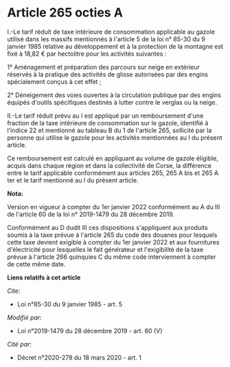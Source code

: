 # Article 265 octies A

I.-Le tarif réduit de taxe intérieure de consommation applicable au gazole utilisé dans les massifs mentionnés à l'article 5
de la loi n° 85-30 du 9 janvier 1985 relative au développement et à la protection de la montagne est fixé à 18,82 € par
hectolitre pour les activités suivantes :

1° Aménagement et préparation des parcours sur neige en extérieur réservés à la pratique des activités de glisse autorisées
par des engins spécialement conçus à cet effet ;

2° Déneigement des voies ouvertes à la circulation publique par des engins équipés d'outils spécifiques destinés à lutter
contre le verglas ou la neige.

II.-Le tarif réduit prévu au I est appliqué par un remboursement d'une fraction de la taxe intérieure de consommation sur le
gazole, identifié à l'indice 22 et mentionné au tableau B du 1 de l'article 265, sollicité par la personne qui utilise le
gazole pour les activités mentionnées au I du présent article.

Ce remboursement est calculé en appliquant au volume de gazole éligible, acquis dans chaque région et dans la collectivité de
Corse, la différence entre le tarif applicable conformément aux articles 265, 265 A bis et 265 A ter et le tarif mentionné au
I du présent article.

**Nota:**

Version en vigueur à compter du 1er janvier 2022 conformément au A du III de l'article 60 de la loi n° 2019-1479 du 28
décembre 2019.

Conformément au D dudit III ces dispositions s'appliquent aux produits soumis à la taxe prévue à l'article 265 du code des
douanes pour lesquels cette taxe devient exigible à compter du 1er janvier 2022 et aux fournitures d'électricité pour
lesquelles le fait générateur et l'exigibilité de la taxe prévue à l'article 266 quinquies C du même code interviennent à
compter de cette même date.

**Liens relatifs à cet article**

_Cite_:

  - Loi n°85-30 du 9 janvier 1985 - art. 5

_Modifié par_:

  - Loi n°2019-1479 du 28 décembre 2019 - art. 60 (V)

_Cité par_:

  - Décret n°2020-278 du 18 mars 2020 - art. 1
